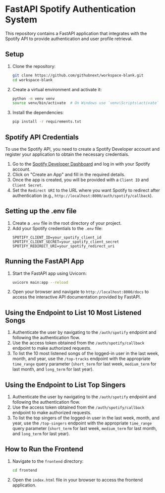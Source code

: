 # FastAPI Spotify Authentication System

This repository contains a FastAPI application that integrates with the Spotify API to provide authentication and user profile retrieval.

## Setup

1. Clone the repository:
   ```bash
   git clone https://github.com/githubnext/workspace-blank.git
   cd workspace-blank
   ```

2. Create a virtual environment and activate it:
   ```bash
   python -m venv venv
   source venv/bin/activate  # On Windows use `venv\Scripts\activate`
   ```

3. Install the dependencies:
   ```bash
   pip install -r requirements.txt
   ```

## Spotify API Credentials

To use the Spotify API, you need to create a Spotify Developer account and register your application to obtain the necessary credentials.

1. Go to the [Spotify Developer Dashboard](https://developer.spotify.com/dashboard/applications) and log in with your Spotify account.
2. Click on "Create an App" and fill in the required details.
3. Once the app is created, you will be provided with a `Client ID` and `Client Secret`.
4. Set the `Redirect URI` to the URL where you want Spotify to redirect after authentication (e.g., `http://localhost:8000/auth/spotify/callback`).

## Setting up the .env file

1. Create a `.env` file in the root directory of your project.
2. Add your Spotify credentials to the `.env` file:
   ```env
   SPOTIFY_CLIENT_ID=your_spotify_client_id
   SPOTIFY_CLIENT_SECRET=your_spotify_client_secret
   SPOTIFY_REDIRECT_URI=your_spotify_redirect_uri
   ```

## Running the FastAPI App

1. Start the FastAPI app using Uvicorn:
   ```bash
   uvicorn main:app --reload
   ```

2. Open your browser and navigate to `http://localhost:8000/docs` to access the interactive API documentation provided by FastAPI.

## Using the Endpoint to List 10 Most Listened Songs

1. Authenticate the user by navigating to the `/auth/spotify` endpoint and following the authentication flow.
2. Use the access token obtained from the `/auth/spotify/callback` endpoint to make authorized requests.
3. To list the 10 most listened songs of the logged-in user in the last week, month, and year, use the `/top-tracks` endpoint with the appropriate `time_range` query parameter (`short_term` for last week, `medium_term` for last month, and `long_term` for last year).

## Using the Endpoint to List Top Singers

1. Authenticate the user by navigating to the `/auth/spotify` endpoint and following the authentication flow.
2. Use the access token obtained from the `/auth/spotify/callback` endpoint to make authorized requests.
3. To list the top singers of the logged-in user in the last week, month, and year, use the `/top-singers` endpoint with the appropriate `time_range` query parameter (`short_term` for last week, `medium_term` for last month, and `long_term` for last year).

## How to Run the Frontend

1. Navigate to the `frontend` directory:
   ```bash
   cd frontend
   ```

2. Open the `index.html` file in your browser to access the frontend application.
